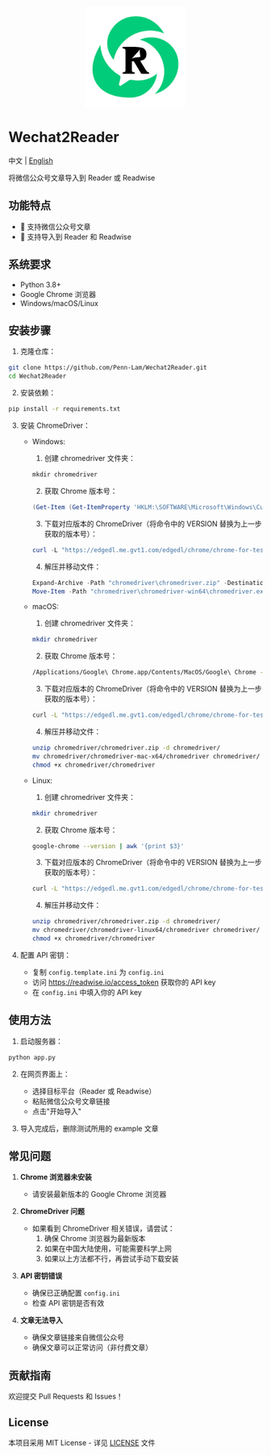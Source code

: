 <p align="center">
  <img src="images/logo.png" alt="Wechat2Reader Logo" width="200">
</p>

# Wechat2Reader

中文 | [English](README_EN.md)

将微信公众号文章导入到 Reader 或 Readwise

## 功能特点
- 📱 支持微信公众号文章
- 🔄 支持导入到 Reader 和 Readwise

## 系统要求

- Python 3.8+
- Google Chrome 浏览器
- Windows/macOS/Linux

## 安装步骤

1. 克隆仓库：
```bash
git clone https://github.com/Penn-Lam/Wechat2Reader.git
cd Wechat2Reader
```

2. 安装依赖：
```bash
pip install -r requirements.txt
```

3. 安装 ChromeDriver：
   - Windows:
     1. 创建 chromedriver 文件夹：
     ```powershell
     mkdir chromedriver
     ```
     2. 获取 Chrome 版本号：
     ```powershell
     (Get-Item (Get-ItemProperty 'HKLM:\SOFTWARE\Microsoft\Windows\CurrentVersion\App Paths\chrome.exe').'(Default)').VersionInfo.FileVersion
     ```
     3. 下载对应版本的 ChromeDriver（将命令中的 VERSION 替换为上一步获取的版本号）：
     ```powershell
     curl -L "https://edgedl.me.gvt1.com/edgedl/chrome/chrome-for-testing/VERSION/win64/chromedriver-win64.zip" -o chromedriver\chromedriver.zip
     ```
     4. 解压并移动文件：
     ```powershell
     Expand-Archive -Path "chromedriver\chromedriver.zip" -DestinationPath "chromedriver" -Force
     Move-Item -Path "chromedriver\chromedriver-win64\chromedriver.exe" -Destination "chromedriver\chromedriver.exe" -Force
     ```

   - macOS:
     1. 创建 chromedriver 文件夹：
     ```bash
     mkdir chromedriver
     ```
     2. 获取 Chrome 版本号：
     ```bash
     /Applications/Google\ Chrome.app/Contents/MacOS/Google\ Chrome --version | awk '{print $3}'
     ```
     3. 下载对应版本的 ChromeDriver（将命令中的 VERSION 替换为上一步获取的版本号）：
     ```bash
     curl -L "https://edgedl.me.gvt1.com/edgedl/chrome/chrome-for-testing/VERSION/mac-x64/chromedriver-mac-x64.zip" -o chromedriver/chromedriver.zip
     ```
     4. 解压并移动文件：
     ```bash
     unzip chromedriver/chromedriver.zip -d chromedriver/
     mv chromedriver/chromedriver-mac-x64/chromedriver chromedriver/
     chmod +x chromedriver/chromedriver
     ```

   - Linux:
     1. 创建 chromedriver 文件夹：
     ```bash
     mkdir chromedriver
     ```
     2. 获取 Chrome 版本号：
     ```bash
     google-chrome --version | awk '{print $3}'
     ```
     3. 下载对应版本的 ChromeDriver（将命令中的 VERSION 替换为上一步获取的版本号）：
     ```bash
     curl -L "https://edgedl.me.gvt1.com/edgedl/chrome/chrome-for-testing/VERSION/linux64/chromedriver-linux64.zip" -o chromedriver/chromedriver.zip
     ```
     4. 解压并移动文件：
     ```bash
     unzip chromedriver/chromedriver.zip -d chromedriver/
     mv chromedriver/chromedriver-linux64/chromedriver chromedriver/
     chmod +x chromedriver/chromedriver
     ```

4. 配置 API 密钥：
   - 复制 `config.template.ini` 为 `config.ini`
   - 访问 https://readwise.io/access_token 获取你的 API key
   - 在 `config.ini` 中填入你的 API key

## 使用方法

1. 启动服务器：
```bash
python app.py
```

2. 在网页界面上：
   - 选择目标平台（Reader 或 Readwise）
   - 粘贴微信公众号文章链接
   - 点击"开始导入"

3. 导入完成后，删除测试所用的 example 文章

## 常见问题

1. **Chrome 浏览器未安装**
   - 请安装最新版本的 Google Chrome 浏览器

2. **ChromeDriver 问题**
   - 如果看到 ChromeDriver 相关错误，请尝试：
     1. 确保 Chrome 浏览器为最新版本
     2. 如果在中国大陆使用，可能需要科学上网
     3. 如果以上方法都不行，再尝试手动下载安装

3. **API 密钥错误**
   - 确保已正确配置 `config.ini`
   - 检查 API 密钥是否有效

4. **文章无法导入**
   - 确保文章链接来自微信公众号
   - 确保文章可以正常访问（非付费文章）

## 贡献指南

欢迎提交 Pull Requests 和 Issues！

## License

本项目采用 MIT License - 详见 [LICENSE](LICENSE.txt) 文件
